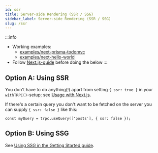 ```yaml
---
id: ssr
title: Server-side Rendering (SSR / SSG)
sidebar_label: Server-side Rendering (SSR / SSG)
slug: /ssr
---
```


:::info

- Working examples:
  - [examples/next-prisma-todomvc](https://github.com/trpc/trpc/tree/main/examples/next-prisma-todomvc)
  - [examples/next-hello-world](https://github.com/trpc/trpc/tree/main/examples/next-hello-world)
- Follow [Next.js-guide](nextjs) before doing the below
  :::

## Option A: Using SSR

You don't have to do anything(!) apart from setting `{ ssr: true }` in your `withTRPC()`-setup; see [Usage with Next.js](/docs/nextjs#option-a-using-server-side-rendering).

If there's a certain query you don't want to be fetched on the server you can supply `{ ssr: false }` like this:

```tsx
const myQuery = trpc.useQuery(['posts'], { ssr: false });
```

## Option B: Using SSG

See [Using SSG in the Getting Started guide](/docs/nextjs#option-b-using-ssg).
